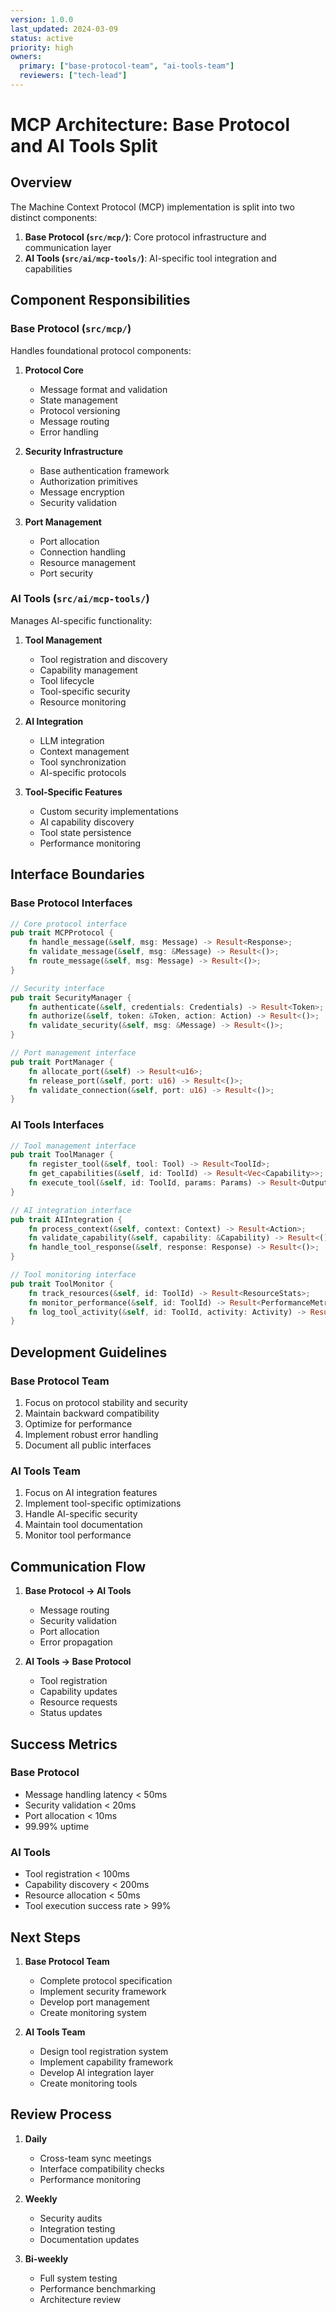 ```yaml
---
version: 1.0.0
last_updated: 2024-03-09
status: active
priority: high
owners:
  primary: ["base-protocol-team", "ai-tools-team"]
  reviewers: ["tech-lead"]
---
```


# MCP Architecture: Base Protocol and AI Tools Split

## Overview

The Machine Context Protocol (MCP) implementation is split into two distinct components:

1. **Base Protocol (`src/mcp/`)**: Core protocol infrastructure and communication layer
2. **AI Tools (`src/ai/mcp-tools/`)**: AI-specific tool integration and capabilities

## Component Responsibilities

### Base Protocol (`src/mcp/`)

Handles foundational protocol components:

1. **Protocol Core**
   - Message format and validation
   - State management
   - Protocol versioning
   - Message routing
   - Error handling

2. **Security Infrastructure**
   - Base authentication framework
   - Authorization primitives
   - Message encryption
   - Security validation

3. **Port Management**
   - Port allocation
   - Connection handling
   - Resource management
   - Port security

### AI Tools (`src/ai/mcp-tools/`)

Manages AI-specific functionality:

1. **Tool Management**
   - Tool registration and discovery
   - Capability management
   - Tool lifecycle
   - Tool-specific security
   - Resource monitoring

2. **AI Integration**
   - LLM integration
   - Context management
   - Tool synchronization
   - AI-specific protocols

3. **Tool-Specific Features**
   - Custom security implementations
   - AI capability discovery
   - Tool state persistence
   - Performance monitoring

## Interface Boundaries

### Base Protocol Interfaces

```rust
// Core protocol interface
pub trait MCPProtocol {
    fn handle_message(&self, msg: Message) -> Result<Response>;
    fn validate_message(&self, msg: &Message) -> Result<()>;
    fn route_message(&self, msg: Message) -> Result<()>;
}

// Security interface
pub trait SecurityManager {
    fn authenticate(&self, credentials: Credentials) -> Result<Token>;
    fn authorize(&self, token: &Token, action: Action) -> Result<()>;
    fn validate_security(&self, msg: &Message) -> Result<()>;
}

// Port management interface
pub trait PortManager {
    fn allocate_port(&self) -> Result<u16>;
    fn release_port(&self, port: u16) -> Result<()>;
    fn validate_connection(&self, port: u16) -> Result<()>;
}
```

### AI Tools Interfaces

```rust
// Tool management interface
pub trait ToolManager {
    fn register_tool(&self, tool: Tool) -> Result<ToolId>;
    fn get_capabilities(&self, id: ToolId) -> Result<Vec<Capability>>;
    fn execute_tool(&self, id: ToolId, params: Params) -> Result<Output>;
}

// AI integration interface
pub trait AIIntegration {
    fn process_context(&self, context: Context) -> Result<Action>;
    fn validate_capability(&self, capability: &Capability) -> Result<()>;
    fn handle_tool_response(&self, response: Response) -> Result<()>;
}

// Tool monitoring interface
pub trait ToolMonitor {
    fn track_resources(&self, id: ToolId) -> Result<ResourceStats>;
    fn monitor_performance(&self, id: ToolId) -> Result<PerformanceMetrics>;
    fn log_tool_activity(&self, id: ToolId, activity: Activity) -> Result<()>;
}
```

## Development Guidelines

### Base Protocol Team

1. Focus on protocol stability and security
2. Maintain backward compatibility
3. Optimize for performance
4. Implement robust error handling
5. Document all public interfaces

### AI Tools Team

1. Focus on AI integration features
2. Implement tool-specific optimizations
3. Handle AI-specific security
4. Maintain tool documentation
5. Monitor tool performance

## Communication Flow

1. **Base Protocol → AI Tools**
   - Message routing
   - Security validation
   - Port allocation
   - Error propagation

2. **AI Tools → Base Protocol**
   - Tool registration
   - Capability updates
   - Resource requests
   - Status updates

## Success Metrics

### Base Protocol
- Message handling latency < 50ms
- Security validation < 20ms
- Port allocation < 10ms
- 99.99% uptime

### AI Tools
- Tool registration < 100ms
- Capability discovery < 200ms
- Resource allocation < 50ms
- Tool execution success rate > 99%

## Next Steps

1. **Base Protocol Team**
   - Complete protocol specification
   - Implement security framework
   - Develop port management
   - Create monitoring system

2. **AI Tools Team**
   - Design tool registration system
   - Implement capability framework
   - Develop AI integration layer
   - Create monitoring tools

## Review Process

1. **Daily**
   - Cross-team sync meetings
   - Interface compatibility checks
   - Performance monitoring

2. **Weekly**
   - Security audits
   - Integration testing
   - Documentation updates

3. **Bi-weekly**
   - Full system testing
   - Performance benchmarking
   - Architecture review 